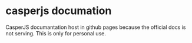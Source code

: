 # casperjs documation
CasperJS documantation host in github pages because the official docs is not serving.
This is only for personal use.
